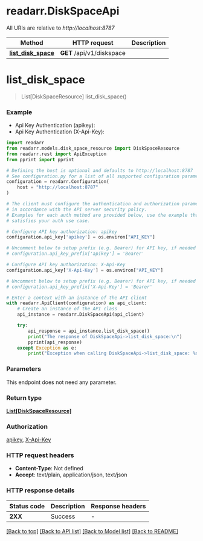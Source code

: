 # readarr.DiskSpaceApi

All URIs are relative to *http://localhost:8787*

Method | HTTP request | Description
------------- | ------------- | -------------
[**list_disk_space**](DiskSpaceApi.md#list_disk_space) | **GET** /api/v1/diskspace | 


# **list_disk_space**
> List[DiskSpaceResource] list_disk_space()



### Example

* Api Key Authentication (apikey):
* Api Key Authentication (X-Api-Key):

```python
import readarr
from readarr.models.disk_space_resource import DiskSpaceResource
from readarr.rest import ApiException
from pprint import pprint

# Defining the host is optional and defaults to http://localhost:8787
# See configuration.py for a list of all supported configuration parameters.
configuration = readarr.Configuration(
    host = "http://localhost:8787"
)

# The client must configure the authentication and authorization parameters
# in accordance with the API server security policy.
# Examples for each auth method are provided below, use the example that
# satisfies your auth use case.

# Configure API key authorization: apikey
configuration.api_key['apikey'] = os.environ["API_KEY"]

# Uncomment below to setup prefix (e.g. Bearer) for API key, if needed
# configuration.api_key_prefix['apikey'] = 'Bearer'

# Configure API key authorization: X-Api-Key
configuration.api_key['X-Api-Key'] = os.environ["API_KEY"]

# Uncomment below to setup prefix (e.g. Bearer) for API key, if needed
# configuration.api_key_prefix['X-Api-Key'] = 'Bearer'

# Enter a context with an instance of the API client
with readarr.ApiClient(configuration) as api_client:
    # Create an instance of the API class
    api_instance = readarr.DiskSpaceApi(api_client)

    try:
        api_response = api_instance.list_disk_space()
        print("The response of DiskSpaceApi->list_disk_space:\n")
        pprint(api_response)
    except Exception as e:
        print("Exception when calling DiskSpaceApi->list_disk_space: %s\n" % e)
```



### Parameters

This endpoint does not need any parameter.

### Return type

[**List[DiskSpaceResource]**](DiskSpaceResource.md)

### Authorization

[apikey](../README.md#apikey), [X-Api-Key](../README.md#X-Api-Key)

### HTTP request headers

 - **Content-Type**: Not defined
 - **Accept**: text/plain, application/json, text/json

### HTTP response details

| Status code | Description | Response headers |
|-------------|-------------|------------------|
**2XX** | Success |  -  |

[[Back to top]](#) [[Back to API list]](../README.md#documentation-for-api-endpoints) [[Back to Model list]](../README.md#documentation-for-models) [[Back to README]](../README.md)

